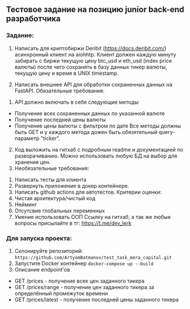 ## Тестовое задание на позицию junior back-end разработчика

### Задание:

1. Написать для криптобиржи Deribit (https://docs.deribit.com/)
асинхронный клиент на aiohhtp. Клиент должен каждую минуту забирать
с биржи текущую цену btc_usd и eth_usd (index price валюты) после
чего сохранять в базу данных тикер валюты, текущую цену и время в
UNIX timestamp.

2. Написать внешнее API для обработки сохраненных данных на FastAPI.
Обязательные требования:
1) API должно включать в себя следующие методы:
- Получение всех сохраненных данных по указанной валюте
- Получение последней цены валюты
- Получение цены валюты с фильтром по дате
Все методы должны быть GET и у каждого метода дожен быть
обязятельный query-параметр "ticker".
2) Код выложить на гитхаб с подробным readme и документацией по разворачиванию.
Можно использовать любую БД на выбор для хранения цен.
3) Необязательные требования:
1. Написать тесты для клиента
2. Развернуть приложение в докер контейнере.
3. Написать github actions для автотестов.
Критерии оценки:
1. Чистая архитектура/чистый код
2. Нейминг
3. Отсутсвие глобальных переменных
4. Умение использовать ООП
Ссылку на гитхаб, а так же любые вопросы присылайте в тг:
https://t.me/dev_lerk

### Для запуска проекта:

1) Склонируйте репозиторий:
``
https://github.com/ArtyomBatmanov/test_task_mera_capital.git
``
2) Запустите Docker контейнер
``
docker-compose up --build
``
3) Описание endpoint'ов
- GET /prices - получение всех цен заданного тикера
- GET /prices/range - получение цен заданного тикера за определённый промежуток времени
- GET /prices/latest - получение последней цены заданного тикера
